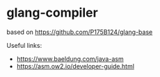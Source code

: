 # glang-compiler

based on https://github.com/P175B124/glang-base

Useful links:
- https://www.baeldung.com/java-asm
- https://asm.ow2.io/developer-guide.html
